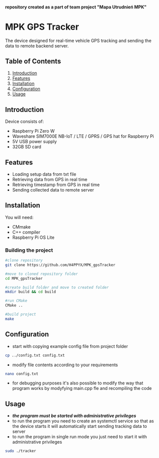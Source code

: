 #### repository created as a part of team project "Mapa Utrudnień MPK"

# MPK GPS Tracker

The device designed for real-time vehicle GPS tracking and sending the data to remote backend server. 

## Table of Contents

1. [Introduction](#introduction)
2. [Features](#features)
3. [Installation](#installation)
4. [Configuration](#configuration)
5. [Usage](#usage)

## Introduction

Device consists of:

- Raspberry Pi Zero W
- Waveshare SIM7000E NB-IoT / LTE / GPRS / GPS hat for Raspberry Pi
- 5V USB power supply
- 32GB SD card

## Features

- Loading setup data from txt file
- Retrieving data from GPS in real time
- Retrieving timestamp from GPS in real time
- Sending collected data to remote server

## Installation

You will need:
- CMmake
- C++ compiler
- Raspberry Pi OS Lite

### Building the project

```bash
#clone repository
git clone https://github.com/H4PPYX/MPK_gpsTracker

#move to cloned repository folder
cd MPK_gpsTracker

#create build folder and move to created folder
mkdir build && cd build

#run CMake
CMake ..

#build project
make
```

## Configuration

- start with copying example config file from project folder

```bash
cp ../config.txt config.txt
```

- modify file contents according to your requirements

```bash
nano config.txt
```

- for debugging purposes it's also possible to modify the way that program works by modyfying main.cpp fle and recompiling the code

## Usage

- ***the program must be started with administrative privileges***
- to run the program you need to create an systemctl service so that as the device starts it will automatically start sending tracking data to server
- to run the program in single run mode you just need to start it with administrative privileges

```bash
sudo ./tracker
```
